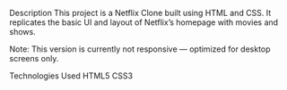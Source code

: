 Description
This project is a Netflix Clone built using HTML and CSS. It replicates the basic UI and layout of Netflix’s homepage with movies and shows.

Note:
This version is currently not responsive — optimized for desktop screens only.

Technologies Used
HTML5
CSS3